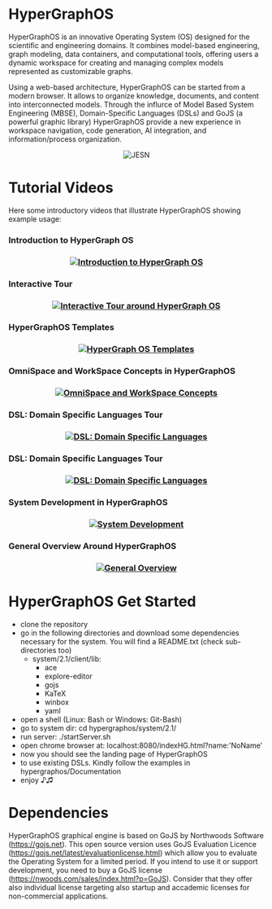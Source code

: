 # HyperGraphOS
HyperGraphOS is an innovative Operating System (OS) designed for the scientific and engineering domains. It combines model-based engineering, graph modeling, data containers, and computational tools, offering users a dynamic workspace for creating and managing complex models represented as customizable graphs. 

Using a web-based architecture, HyperGraphOS can be started from a modern browser. It allows to organize knowledge, documents, and content into interconnected models. Through the influrce of Model Based System Engineering (MBSE), Domain-Specific Languages (DSLs) and GoJS (a powerful graphic library) HyperGraphOS provide a new experience in workspace navigation, code generation, AI integration, and information/process organization.

<div align="center">
  <img src="Documentation/Images/PaperHome.png" alt="JESN">
</div>

# Tutorial Videos
Here some introductory videos that illustrate HyperGraphOS showing example usage:

<h3>Introduction to HyperGraph OS<h3>
<div align="center">
  <a href="https://youtu.be/ZYWSdV1KF0E?si=KZJ2TA4p9U3ki3Ui">
    <img src="Documentation/Videos/Hypergraphos1-1.m4v.png" alt="Introduction to HyperGraph OS">
  </a>
</div>
<h3>Interactive Tour<h3>
<div align="center">
  <a href="https://youtu.be/zUUT2P8JWiQ?si=p0XSm0kyhI_PcmxK">
    <img src="Documentation/Videos/InteractiveTour.png" alt="Interactive Tour around HyperGraph OS">
  </a>
</div>
<h3>HyperGraphOS Templates<h3>
<div align="center">
  <a href="https://youtu.be/gitL1jwjuX0?si=mBt1Yr_UHPpqlF5P">
    <img src="Documentation/Videos/TempalteTour.png" alt="HyperGraph OS Templates">
  </a>
</div>
<h3>OmniSpace and WorkSpace Concepts in HyperGraphOS<h3>
<div align="center">
  <a href="https://youtu.be/RmyTOS0A2Q4?si=vBb1-TvigQSqcbTV">
    <img src="Documentation/Videos/OmniSpaceTour.png" alt="OmniSpace and WorkSpace Concepts">
  </a>
</div>
<h3>DSL: Domain Specific Languages Tour<h3>
<div align="center">
  <a href="https://youtu.be/map0HBiBNCg?si=9ksQocRF9koKGCR-">
    <img src="Documentation/Videos/DSLTour.png" alt="DSL: Domain Specific Languages">
  </a>
</div>
<h3>DSL: Domain Specific Languages Tour<h3>
<div align="center">
  <a href="https://youtu.be/map0HBiBNCg?si=9ksQocRF9koKGCR-">
    <img src="Documentation/Videos/DSLTour.png" alt="DSL: Domain Specific Languages">
  </a>
</div>
<h3>System Development in HyperGraphOS<h3>
<div align="center">
  <a href="https://youtu.be/1tbBGQmwG-I?si=VDKdlDcjs8PRLDne">
    <img src="Documentation/Videos/DevelopmentTour.png" alt="System Development">
  </a>
</div>
<h3>General Overview Around HyperGraphOS<h3>
<div align="center">
  <a href="https://youtu.be/xjoj-snEV_o?si=GKQSfW6WTbAJhmUJ">
    <img src="Documentation/Videos/GeneralOverview.png" alt="General Overview">
  </a>
</div>

# HyperGraphOS Get Started
- clone the repository
- go in the following directories and download some dependencies necessary for the system. You will find a README.txt (check sub-directories too)
    - system/2.1/client/lib:
        - ace
        - explore-editor
        - gojs
        - KaTeX
        - winbox
        - yaml
- open a shell (Linux: Bash or Windows: Git-Bash)
- go to system dir: cd hypergraphos/system/2.1/
- run server: ./startServer.sh
- open chrome browser at: localhost:8080/indexHG.html?name:'NoName'
- now you should see the landing page of HyperGraphOS
- to use existing DSLs. Kindly follow the examples in hypergraphos/Documentation
- enjoy ♪♫

# Dependencies
HyperGraphOS graphical engine is based on GoJS by Northwoods Software (https://gojs.net).
This open source version uses GoJS Evaluation Licence (https://gojs.net/latest/evaluationlicense.html) which allow you to evaluate the Operating System for a limited period.
If you intend to use it or support development, you need to buy a GoJS license (https://nwoods.com/sales/index.html?p=GoJS). Consider that they offer also individual license targeting also startup and accademic licenses for non-commercial applications.
